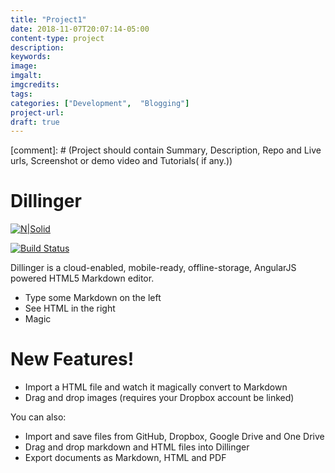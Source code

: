 ```yaml
---
title: "Project1"
date: 2018-11-07T20:07:14-05:00
content-type: project
description:
keywords:
image:
imgalt:
imgcredits:
tags:
categories: ["Development",  "Blogging"]
project-url:
draft: true
---
```


[comment]: # (Project should contain Summary, Description, Repo and Live urls, Screenshot or demo video and Tutorials( if any.))
# Dillinger

[![N|Solid](https://cldup.com/dTxpPi9lDf.thumb.png)](https://nodesource.com/products/nsolid)

[![Build Status](https://travis-ci.org/joemccann/dillinger.svg?branch=master)](https://travis-ci.org/joemccann/dillinger)

Dillinger is a cloud-enabled, mobile-ready, offline-storage, AngularJS powered HTML5 Markdown editor.

  - Type some Markdown on the left
  - See HTML in the right
  - Magic

# New Features!

  - Import a HTML file and watch it magically convert to Markdown
  - Drag and drop images (requires your Dropbox account be linked)


You can also:
  - Import and save files from GitHub, Dropbox, Google Drive and One Drive
  - Drag and drop markdown and HTML files into Dillinger
  - Export documents as Markdown, HTML and PDF
